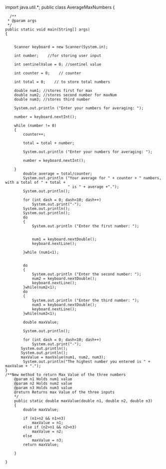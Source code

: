 import java.util.*;
public class AverageMaxNumbers {

	  /**
     * @param args
     */
    public static void main(String[] args) 
    {
        
        
        Scanner keyboard = new Scanner(System.in);
        
        int number;    //for storing user input
        
        int sentinelValue = 0; //sentinel value
        
        int counter = 0;    // counter
        
        int total = 0;    // to store total numbers
        
        double num1; //stores first for max
        double num2; //stores second number for maxNum
        double num3; //stores third number
        
        System.out.println ("Enter your numbers for averaging: ");
        
        number = keyboard.nextInt();
        
        while (number != 0)
        {
            counter++;
            
            total = total + number;
            
            System.out.println ("Enter your numbers for averaging: ");
            
            number = keyboard.nextInt();    
        
        }    
            double average = total/counter;
            System.out.println ("Your average for " + counter + " numbers, with a total of " + total + 
                                " is " + average +".");
            System.out.println();
            
            for (int dash = 0; dash<10; dash++)
            	System.out.print("-");
            System.out.println();
            System.out.println();
            do
            {
            	System.out.println ("Enter the first number: ");
            
            
            	num1 = keyboard.nextDouble();
            	keyboard.nextLine();
            
            }while (num1<1);
            
            
            do
            {
            	System.out.println ("Enter the second number: ");
            	num2 = keyboard.nextDouble();
            	keyboard.nextLine();
            }while(num2<1);
            do
            {
            	System.out.println ("Enter the third number: ");
            	num3 = keyboard.nextDouble();
            	keyboard.nextLine();
            }while(num3<1);
            
            double maxValue;
            
            System.out.println();
            
            for (int dash = 0; dash<10; dash++)
            	System.out.print("-");
           System.out.println();
           System.out.println();
           maxValue = maxValue(num1, num2, num3);
        	System.out.println("The highest number you entered is " + maxValue + ".");
    }  
    /**New method to return Max Value of the three numbers
        @param n1 Holds num1 value
        @param n2 Holds num2 value
        @param n3 Holds num3 value
        @return Returns max Value of the three inputs
        */
        public static double maxValue(double n1, double n2, double n3)
        {
        	double maxValue;
        	
        	if (n1>n2 && n1>n3)
        		maxValue = n1;
        	else if (n2>n1 && n2>n3)
        		maxValue = n2;
        	else
        		maxValue = n3;
        	return maxValue;
            
        } 

    }
